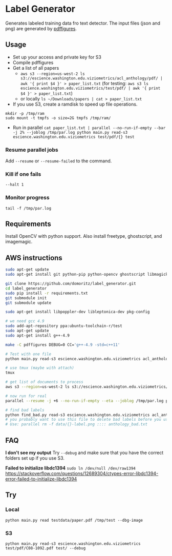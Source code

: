 # Label Generator

Generates labeled training data fro text detector. The input files (json and png) are generated by [pdffigures](http://pdffigures.allenai.org/).


## Usage

* Set up your access and private key for S3
* Compile pdffigures
* Get a list of all papers
  * `aws s3 --region=us-west-2 ls s3://escience.washington.edu.viziometrics/acl_anthology/pdf/ | awk '{ print $4 }' > paper_list.txt`
    (for testing: `aws s3 ls escience.washington.edu.viziometrics/test/pdf/ | awk '{ print $4 }' > paper_list.txt`)
  * or locally `ls ~/Downloads/papers | cat > paper_list.txt`
* If you use S3, create a ramdisk to speed up file operations.
```
mkdir -p /tmp/ram
sudo mount -t tmpfs -o size=2G tmpfs /tmp/ram/
```
* Run in parallel `cat paper_list.txt | parallel --no-run-if-empty --bar -j 2% --joblog /tmp/par.log python main.py read-s3 escience.washington.edu.viziometrics test/pdf/{} test`

### Resume parallel jobs

Add `--resume` or `--resume-failed` to the command.

### Kill if one fails

`--halt 1`

### Monitor progress

`tail -f /tmp/par.log`


## Requirements

Install OpenCV with python support. Also install freetype, ghostscript, and imagemagic.

## AWS instructions

```sh
sudo apt-get update
sudo apt-get install git python-pip python-opencv ghostscript libmagickwand-dev libfreetype6 git parallel

git clone https://github.com/domoritz/label_generator.git
cd label_generator
sudo pip install -r requirements.txt
git submodule init
git submodule update

sudo apt-get install libpoppler-dev libleptonica-dev pkg-config

# we need gcc 4.9
sudo add-apt-repository ppa:ubuntu-toolchain-r/test
sudo apt-get update
sudo apt-get install g++-4.9

make -C pdffigures DEBUG=0 CC='g++-4.9 -std=c++11'

# Test with one file
python main.py read-s3 escience.washington.edu.viziometrics acl_anthology/pdf/C08-1099.pdf acl_anthology

# use tmux (maybe with attach)
tmux

# get list of documents to process
aws s3 --region=us-west-2 ls s3://escience.washington.edu.viziometrics/acl_anthology/pdf/ | awk '{ print $4 }' > acl_papers.txt

# now run for real
parallel --resume -j +6 --no-run-if-empty --eta --joblog /tmp/par.log python main.py read-s3 escience.washington.edu.viziometrics acl_anthology/pdf/{} escience.washington.edu.viziometrics acl_anthology --dbg-image :::: acl_papers.txt

# find bad labels
python find_bad.py read-s3 escience.washington.edu.viziometrics acl_anthology/json > anthology_bad.txt
# you probably want to use this file to delete bad labels before you use it to train the CNN
# Use: parallel rm -f data/{}-label.png :::: anthology_bad.txt
```

## FAQ

**I don't see my output** Try `--debug` and make sure that you have the correct folders set up if you use S3.

**Failed to initialize libdc1394** `sudo ln /dev/null /dev/raw1394` https://stackoverflow.com/questions/12689304/ctypes-error-libdc1394-error-failed-to-initialize-libdc1394

## Try

### Local

`python main.py read testdata/paper.pdf /tmp/test --dbg-image`

### S3

`python main.py read-s3 escience.washington.edu.viziometrics test/pdf/C08-1092.pdf test/ --debug`
